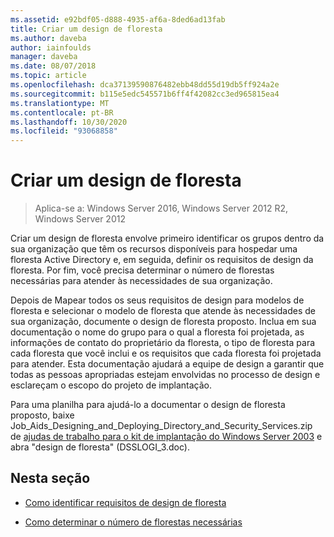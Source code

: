 ```yaml
---
ms.assetid: e92bdf05-d888-4935-af6a-8ded6ad13fab
title: Criar um design de floresta
ms.author: daveba
author: iainfoulds
manager: daveba
ms.date: 08/07/2018
ms.topic: article
ms.openlocfilehash: dca37139590876482ebb48dd55d19db5ff924a2e
ms.sourcegitcommit: b115e5edc545571b6ff4f42082cc3ed965815ea4
ms.translationtype: MT
ms.contentlocale: pt-BR
ms.lasthandoff: 10/30/2020
ms.locfileid: "93068858"
---
```

# <a name="creating-a-forest-design"></a>Criar um design de floresta

> Aplica-se a: Windows Server 2016, Windows Server 2012 R2, Windows Server 2012

Criar um design de floresta envolve primeiro identificar os grupos dentro da sua organização que têm os recursos disponíveis para hospedar uma floresta Active Directory e, em seguida, definir os requisitos de design da floresta. Por fim, você precisa determinar o número de florestas necessárias para atender às necessidades de sua organização.

Depois de Mapear todos os seus requisitos de design para modelos de floresta e selecionar o modelo de floresta que atende às necessidades de sua organização, documente o design de floresta proposto. Inclua em sua documentação o nome do grupo para o qual a floresta foi projetada, as informações de contato do proprietário da floresta, o tipo de floresta para cada floresta que você inclui e os requisitos que cada floresta foi projetada para atender. Esta documentação ajudará a equipe de design a garantir que todas as pessoas apropriadas estejam envolvidas no processo de design e esclareçam o escopo do projeto de implantação.

Para uma planilha para ajudá-lo a documentar o design de floresta proposto, baixe Job_Aids_Designing_and_Deploying_Directory_and_Security_Services.zip de [ajudas de trabalho para o kit de implantação do Windows Server 2003](https://microsoft.com/download/details.aspx?id=9608) e abra "design de floresta" (DSSLOGI_3.doc).

## <a name="in-this-section"></a>Nesta seção

- [Como identificar requisitos de design de floresta](../../ad-ds/plan/Identifying-Forest-Design-Requirements.md)

- [Como determinar o número de florestas necessárias](../../ad-ds/plan/Determining-the-Number-of-Forests-Required.md)
